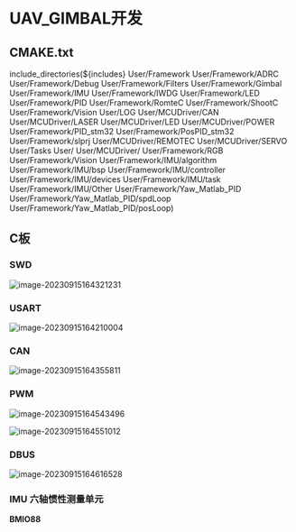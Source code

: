 # UAV_GIMBAL开发

## CMAKE.txt

include_directories(${includes} User/Framework User/Framework/ADRC
User/Framework/Debug User/Framework/Filters User/Framework/Gimbal User/Framework/IMU User/Framework/IWDG
User/Framework/LED User/Framework/PID
User/Framework/RomteC User/Framework/ShootC User/Framework/Vision User/LOG User/MCUDriver/CAN User/MCUDriver/LASER
User/MCUDriver/LED User/MCUDriver/POWER User/Framework/PID_stm32 User/Framework/PosPID_stm32 User/Framework/slprj
User/MCUDriver/REMOTEC User/MCUDriver/SERVO User/Tasks User/ User/MCUDriver/ User/Framework/RGB
User/Framework/Vision User/Framework/IMU/algorithm User/Framework/IMU/bsp User/Framework/IMU/controller User/Framework/IMU/devices User/Framework/IMU/task User/Framework/IMU/Other
User/Framework/Yaw_Matlab_PID User/Framework/Yaw_Matlab_PID/spdLoop User/Framework/Yaw_Matlab_PID/posLoop)
## 
## C板

### **SWD**

![image-20230915164321231](C:\Users\ShiF\AppData\Roaming\Typora\typora-user-images\image-20230915164321231.png)

### **USART**

![image-20230915164210004](C:\Users\ShiF\AppData\Roaming\Typora\typora-user-images\image-20230915164210004.png)

### **CAN**

![image-20230915164355811](C:\Users\ShiF\AppData\Roaming\Typora\typora-user-images\image-20230915164355811.png)

### **PWM**

![image-20230915164543496](C:\Users\ShiF\AppData\Roaming\Typora\typora-user-images\image-20230915164543496.png)

![image-20230915164551012](C:\Users\ShiF\AppData\Roaming\Typora\typora-user-images\image-20230915164551012.png)

### **DBUS**

![image-20230915164616528](C:\Users\ShiF\AppData\Roaming\Typora\typora-user-images\image-20230915164616528.png)

### **IMU 六轴惯性测量单元**

**BMIO88**